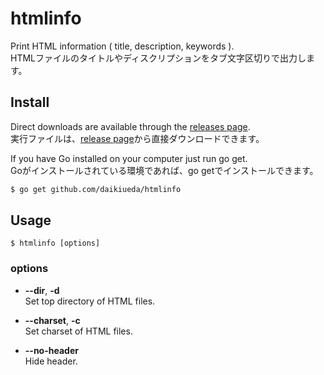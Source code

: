 # htmlinfo
Print HTML information ( title, description, keywords ).  
HTMLファイルのタイトルやディスクリプションをタブ文字区切りで出力します。

## Install

Direct downloads are available through the [releases page](https://github.com/daikiueda/htmlinfo/releases/latest).  
実行ファイルは、[release page](https://github.com/daikiueda/htmlinfo/releases/latest)から直接ダウンロードできます。

If you have Go installed on your computer just run go get.  
Goがインストールされている環境であれば、go getでインストールできます。
```Bash
$ go get github.com/daikiueda/htmlinfo
```

## Usage
```
$ htmlinfo [options]
```

### options
* __--dir__, __-d__  
Set top directory of HTML files.

* __--charset__, __-c__  
Set charset of HTML files.

* __--no-header__  
Hide header.
